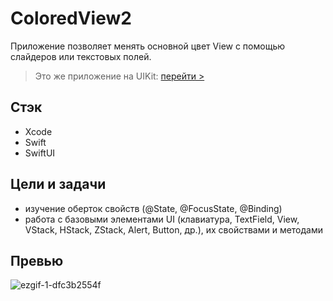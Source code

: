 # ColoredView2
Приложение позволяет менять основной цвет View с помощью слайдеров или текстовых полей.

> Это же приложение на UIKit: [перейти >](https://github.com/jerry-oks/ColoredView)

## Стэк
+ Xcode
+ Swift
+ SwiftUI

## Цели и задачи
+ изучение оберток свойств (@State, @FocusState, @Binding) 
+ работа с базовыми элементами UI (клавиатура, TextField, View, VStack, HStack, ZStack, Alert, Button, др.), их свойствами и методами

## Превью
![ezgif-1-dfc3b2554f](https://github.com/user-attachments/assets/b1f7ceed-be62-4a18-a56f-6662d615acaa)
